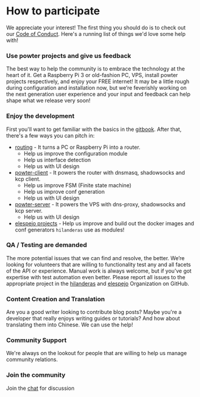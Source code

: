 # How to participate

We appreciate your interest! The first thing you should do is to check out our [Code of Conduct](https://github.com/hilanderas/powter-server/blob/master/.github/CODE_OF_CONDUCT.md). Here's a running list of things we'd love some help with!

### Use powter projects and give us feedback 
The best way to help the community is to embrace the technology at the heart of it. Get a Raspberry Pi 3 or old-fashion PC, VPS, install powter projects respectively, and enjoy your FREE internet! It may be a little rough during configuration and installation now, but we’re feverishly working on the next generation user experience and your input and feedback can help shape what we release very soon!

### Enjoy the development
First you'll want to get familiar with the basics in the [gitbook](https://hilanderas.github.io/). After that, there's a few ways you can pitch in:
* [routing](https://github.com/hilanderas/routing) - It turns a PC or Raspberry Pi into a router. 
  * Help us improve the configuration module
  * Help us interface detection
  * Help us with UI design
* [powter-client](https://github.com/hilanderas/powter-client) - It powers the router with dnsmasq, shadowsocks and kcp client.
  * Help us improve FSM (Finite state machine)
  * Help us improve conf generation
  * Help us with UI design
* [powter-server](https://github.com/hilanderas/powter-server) - It powers the VPS with dns-proxy, shadowsocks and kcp server. 
  * Help us with UI design
* [elespejo projects](https://github.com/elespejo) - Help us improve and build out the docker images and conf generators `hilanderas` use as modules!

### QA / Testing are demanded
The more potential issues that we can find and resolve, the better. We’re looking for volunteers that are willing to functionality test any and all facets of the API or experience. Manual work is always welcome, but if you’ve got expertise with test automation even better. Please report all issues to the appropriate project in the [hilanderas](https://github.com/hilanderas) and [elespejo](https://github.com/elespejo) Organization on GitHub.

### Content Creation and Translation 
Are you a good writer looking to contribute blog posts? Maybe you're a developer that really enjoys writing guides or tutorials? And how about translating them into Chinese. We can use the help!

### Community Support
We're always on the lookout for people that are willing to help us manage community relations.

### Join the community
Join the [chat](https://gitter.im/powter-the-router/community) for discussion 
